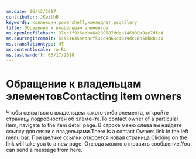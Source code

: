 ```yaml
---
ms.date: 06/12/2017
contributor: JKeithB
keywords: коллекции,powershell,командлет,psgallery
title: Обращение к владельцам элементов
ms.openlocfilehash: 37ec1f926adba64289587ddab146989a9ae7dfd4
ms.sourcegitcommit: 54534635eedacf531d8d6344019dc16a50b8b441
ms.translationtype: HT
ms.contentlocale: ru-RU
ms.lasthandoff: 05/17/2018
---
```

# <a name="contacting-item-owners"></a><span data-ttu-id="a5dd8-103">Обращение к владельцам элементов</span><span class="sxs-lookup"><span data-stu-id="a5dd8-103">Contacting item owners</span></span>

<span data-ttu-id="a5dd8-104">Чтобы связаться с владельцем какого-либо элемента, откройте страницу подробностей об элементе.</span><span class="sxs-lookup"><span data-stu-id="a5dd8-104">To contact owner of a particular item, navigate to the item detail page.</span></span>
<span data-ttu-id="a5dd8-105">В строке меню слева вы найдете ссылку для связи с владельцами.</span><span class="sxs-lookup"><span data-stu-id="a5dd8-105">There is a contact Owners link in the left menu bar.</span></span>
<span data-ttu-id="a5dd8-106">При щелчке ссылки откроется новая страница.</span><span class="sxs-lookup"><span data-stu-id="a5dd8-106">Clicking on the link will take you to a new page.</span></span>
<span data-ttu-id="a5dd8-107">Отсюда можно отправить сообщение.</span><span class="sxs-lookup"><span data-stu-id="a5dd8-107">You can send a message from here.</span></span>